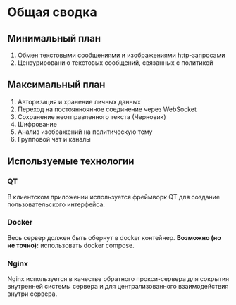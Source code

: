 # Общая сводка
## Минимальный план
1. Обмен текстовыми сообщениями и изображениями http-запросами
2. Цензурированию текстовых сообщений, связанных с политикой
## Максимальный план
1. Авторизация и хранение личных данных
2. Переход на постоянноянное соединение через WebSocket
3. Сохранение неотправленного текста (Черновик)
4. Шифрование
5. Анализ изображений на политическую тему
6. Групповой чат и каналы
## Используемые технологии
### **QT** 
В клиентском приложении используется фреймворк QT для создание пользовательского интерфейса.
### **Docker**
Весь сервер должен быть обернут в docker контейнер. **Возможно (но не точно):** использовать docker compose.
### **Nginx**
Nginx используется в качестве обратного прокси-сервера для сокрытия внутренней системы сервера и для централизованного взаимодействия внутри сервера.